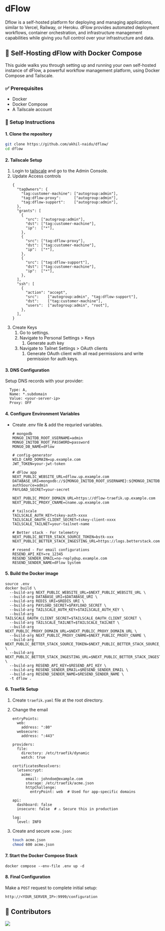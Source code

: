 # dFlow

Dflow is a self-hosted platform for deploying and managing applications, similar
to Vercel, Railway, or Heroku. dFlow provides automated deployment workflows,
container orchestration, and infrastructure management capabilities while giving
you full control over your infrastructure and data.

## 🚀 Self-Hosting dFlow with Docker Compose

This guide walks you through setting up and running your own self-hosted
instance of dFlow, a powerful workflow management platform, using Docker Compose
and Tailscale.

### ✅ Prerequisites

- Docker
- Docker Compose
- A Tailscale account

### 🧭 Setup Instructions

#### 1. Clone the repository

```bash
git clone https://github.com/akhil-naidu/dflow/
cd dflow
```

#### 2. Tailscale Setup

1. Login to [tailscale](https://tailscale.com) and go to the Admin Console.
2. Update Access controls
   ```
   {
     "tagOwners": {
       "tag:customer-machine": ["autogroup:admin"],
       "tag:dflow-proxy":      ["autogroup:admin"],
       "tag:dflow-support":    ["autogroup:admin"],
     },
     "grants": [
       {
         "src": ["autogroup:admin"],
         "dst": ["tag:customer-machine"],
         "ip":  ["*"],
       },
       {
         "src": ["tag:dflow-proxy"],
         "dst": ["tag:customer-machine"],
         "ip":  ["*"],
       },
       {
         "src": ["tag:dflow-support"],
         "dst": ["tag:customer-machine"],
         "ip":  ["*"],
       },
     ],
     "ssh": [
       {
         "action": "accept",
         "src":    ["autogroup:admin", "tag:dflow-support"],
         "dst":    ["tag:customer-machine"],
         "users":  ["autogroup:admin", "root"],
       },
     ],
   }
   ```
3. Create Keys
   1. Go to settings.
   2. Navigate to Personal Settings > Keys
      1. Generate auth key
   3. Navigate to Tailnet Settings > OAuth clients
      1. Generate OAuth client with all read permissions and write permission
         for auth keys.

#### 3. DNS Configuration

Setup DNS records with your provider:

```
  Type: A,
  Name: *.subdomain
  Value: <your-server-ip>
  Proxy: OFF
```

#### 4. Configure Environment Variables

- Create .env file & add the requried variables.

  ```
  # mongodb
  MONGO_INITDB_ROOT_USERNAME=admin
  MONGO_INITDB_ROOT_PASSWORD=password
  MONGO_DB_NAME=dFlow

  # config-generator
  WILD_CARD_DOMAIN=up.example.com
  JWT_TOKEN=your-jwt-token

  # dFlow app
  NEXT_PUBLIC_WEBSITE_URL=dflow.up.example.com
  DATABASE_URI=mongodb://${MONGO_INITDB_ROOT_USERNAME}:${MONGO_INITDB_ROOT_PASSWORD}@mongodb:27017/${MONGO_DB_NAME}?authSource=admin
  PAYLOAD_SECRET=your-secret

  NEXT_PUBLIC_PROXY_DOMAIN_URL=https://dflow-traefik.up.example.com
  NEXT_PUBLIC_PROXY_CNAME=cname.up.example.com

  # tailscale
  TAILSCALE_AUTH_KEY=tskey-auth-xxxx
  TAILSCALE_OAUTH_CLIENT_SECRET=tskey-client-xxxx
  TAILSCALE_TAILNET=your-tailnet-name

  # Better stack - For telemetry
  NEXT_PUBLIC_BETTER_STACK_SOURCE_TOKEN=bstk-xxx
  NEXT_PUBLIC_BETTER_STACK_INGESTING_URL=https://logs.betterstack.com

  # resend - For email configurations
  RESEND_API_KEY=re_12345
  RESEND_SENDER_EMAIL=no-reply@up.example.com
  RESEND_SENDER_NAME=dFlow System
  ```

#### 5. Build the Docker image

```
source .env
docker build \
  --build-arg NEXT_PUBLIC_WEBSITE_URL=$NEXT_PUBLIC_WEBSITE_URL \
  --build-arg DATABASE_URI=$DATABASE_URI \
  --build-arg REDIS_URI=$REDIS_URI \
  --build-arg PAYLOAD_SECRET=$PAYLOAD_SECRET \
  --build-arg TAILSCALE_AUTH_KEY=$TAILSCALE_AUTH_KEY \
  --build-arg TAILSCALE_OAUTH_CLIENT_SECRET=$TAILSCALE_OAUTH_CLIENT_SECRET \
  --build-arg TAILSCALE_TAILNET=$TAILSCALE_TAILNET \
  --build-arg NEXT_PUBLIC_PROXY_DOMAIN_URL=$NEXT_PUBLIC_PROXY_DOMAIN_URL \
  --build-arg NEXT_PUBLIC_PROXY_CNAME=$NEXT_PUBLIC_PROXY_CNAME \
  --build-arg NEXT_PUBLIC_BETTER_STACK_SOURCE_TOKEN=$NEXT_PUBLIC_BETTER_STACK_SOURCE_TOKEN \
  --build-arg NEXT_PUBLIC_BETTER_STACK_INGESTING_URL=$NEXT_PUBLIC_BETTER_STACK_INGESTING_URL \
  --build-arg RESEND_API_KEY=$RESEND_API_KEY \
  --build-arg RESEND_SENDER_EMAIL=$RESEND_SENDER_EMAIL \
  --build-arg RESEND_SENDER_NAME=$RESEND_SENDER_NAME \
  -t dflow .
```

#### 6. Traefik Setup

1. Create `traefik.yaml` file at the root directory.
2. Change the email

   ```
   entryPoints:
     web:
       address: ":80"
     websecure:
       address: ":443"

   providers:
     file:
       directory: /etc/traefik/dynamic
       watch: true

   certificatesResolvers:
     letsencrypt:
       acme:
         email: johndoe@example.com
         storage: /etc/traefik/acme.json
         httpChallenge:
           entryPoint: web  # Used for app-specific domains

   api:
     dashboard: false
     insecure: false  # ⚠️ Secure this in production

   log:
     level: INFO
   ```

3. Create and secure `acme.json`:
   ```bash
   touch acme.json
   chmod 600 acme.json
   ```

#### 7. Start the Docker Compose Stack

```
docker compose --env-file .env up -d
```

#### 8. Final Configuration

Make a `POST` request to complete initial setup:

```
http://<YOUR_SERVER_IP>:9999/configuration
```

## 🤝 Contributors

<a href="https://github.com/akhil-naidu/dflow/graphs/contributors">
  <img src="https://contrib.rocks/image?repo=akhil-naidu/dflow" />
</a>
